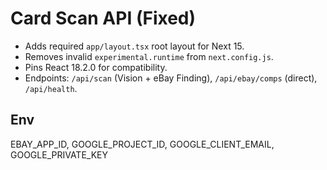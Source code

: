 # Card Scan API (Fixed)
- Adds required `app/layout.tsx` root layout for Next 15.
- Removes invalid `experimental.runtime` from `next.config.js`.
- Pins React 18.2.0 for compatibility.
- Endpoints: `/api/scan` (Vision + eBay Finding), `/api/ebay/comps` (direct), `/api/health`.

## Env
EBAY_APP_ID, GOOGLE_PROJECT_ID, GOOGLE_CLIENT_EMAIL, GOOGLE_PRIVATE_KEY
